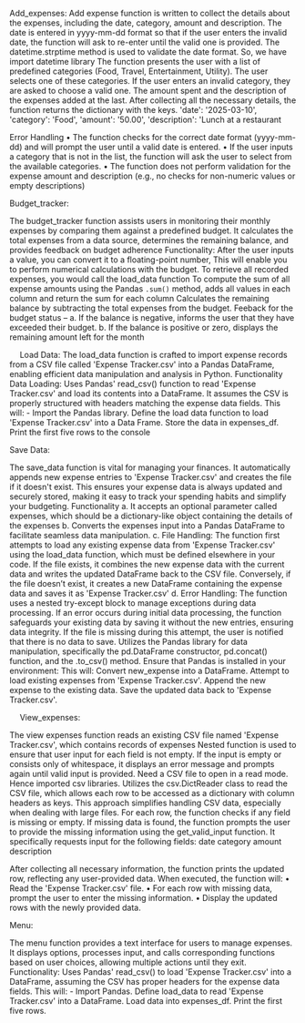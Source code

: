 Add_expenses:
Add expense function is written to collect the details about the expenses, including the date, category, amount and description.
The date is entered in yyyy-mm-dd format so that if the user enters the invalid date, the function will ask to re-enter until the valid one is provided. The datetime.strptime method is used to validate the date format. So, we have import datetime library 
The function presents the user with a list of predefined categories (Food, Travel, Entertainment, Utility). The user selects one of these categories. If the user enters an invalid category, they are asked to choose a valid one.
The amount spent and the description of the expenses added at the last.
After collecting all the necessary details, the function returns the dictionary with the keys.
'date': '2025-03-10', 
'category': 'Food', 
'amount': '50.00', 
'description': 'Lunch at a restaurant

Error Handling
•	The function checks for the correct date format (yyyy-mm-dd) and will prompt the user until a valid date is entered.
•	If the user inputs a category that is not in the list, the function will ask the user to select from the available categories.
•	The function does not perform validation for the expense amount and description (e.g., no checks for non-numeric values or empty descriptions)

Budget_tracker:

The budget_tracker function assists users in monitoring their monthly expenses by comparing them against a predefined budget. It calculates the total expenses from a data source, determines the remaining balance, and provides feedback on budget adherence
Functionality:
After the user inputs a value, you can convert it to a floating-point number, This will enable you to perform numerical calculations with the budget.
To retrieve all recorded expenses, you would call the load_data function
To compute the sum of all expense amounts using the Pandas `.sum()` method, adds all values in each column and return the sum for each column
Calculates the remaining balance by subtracting the total expenses from the budget.
Feeback for the budget status – 
a.	If the balance is negative, informs the user that they have exceeded their budget.
b.	If the balance is positive or zero, displays the remaining amount left for the month

 
Load Data:
The load_data function is crafted to import expense records from a CSV file called 'Expense Tracker.csv' into a Pandas DataFrame, enabling efficient data manipulation and analysis in Python.
Functionality
Data Loading: Uses Pandas' read_csv() function to read 'Expense Tracker.csv' and load its contents into a DataFrame. It assumes the CSV is properly structured with headers matching the expense data fields.
This will: - 
Import the Pandas library.
Define the load data function to load 'Expense Tracker.csv' into a Data Frame.
 Store the data in expenses_df.
 Print the first five rows to the console

Save Data:

The save_data function is vital for managing your finances. It automatically appends new expense entries to 'Expense Tracker.csv' and creates the file if it doesn't exist. This ensures your expense data is always updated and securely stored, making it easy to track your spending habits and simplify your budgeting.
Functionality
a.	It accepts an optional parameter called expenses, which should be a dictionary-like object containing the details of the expenses
b.	Converts the expenses input into a Pandas DataFrame to facilitate seamless data manipulation.
c.	File Handling: The function first attempts to load any existing expense data from 'Expense Tracker.csv' using the load_data function, which must be defined elsewhere in your code. If the file exists, it combines the new expense data with the current data and writes the updated DataFrame back to the CSV file. Conversely, if the file doesn’t exist, it creates a new DataFrame containing the expense data and saves it as 'Expense Tracker.csv'
d.	Error Handling: The function uses a nested try-except block to manage exceptions during data processing. If an error occurs during initial data processing, the function safeguards your existing data by saving it without the new entries, ensuring data integrity. If the file is missing during this attempt, the user is notified that there is no data to save.
Utilizes the Pandas library for data manipulation, specifically the pd.DataFrame constructor, pd.concat() function, and the .to_csv() method. Ensure that Pandas is installed in your environment:
This will:
Convert new_expense into a DataFrame.
Attempt to load existing expenses from 'Expense Tracker.csv'.
Append the new expense to the existing data.
Save the updated data back to 'Expense Tracker.csv'.

 
View_expenses:

The view expenses function reads an existing CSV file named 'Expense Tracker.csv', which contains records of expenses
Nested function is used to ensure that user input for each field is not empty. If the input is empty or consists only of whitespace, it displays an error message and prompts again until valid input is provided.
Need a CSV file to open in a read mode. Hence imported csv libraries. Utilizes the csv.DictReader class to read the CSV file, which allows each row to be accessed as a dictionary with column headers as keys. This approach simplifies handling CSV data, especially when dealing with large files.
For each row, the function checks if any field is missing or empty. If missing data is found, the function prompts the user to provide the missing information using the get_valid_input function. It specifically requests input for the following fields: 
date
category
amount
description

After collecting all necessary information, the function prints the updated row, reflecting any user-provided data.
When executed, the function will:
•	Read the 'Expense Tracker.csv' file.
•	For each row with missing data, prompt the user to enter the missing information.
•	Display the updated rows with the newly provided data.

Menu:

The menu function provides a text interface for users to manage expenses. It displays options, processes input, and calls corresponding functions based on user choices, allowing multiple actions until they exit.
Functionality:
Uses Pandas' read_csv() to load 'Expense Tracker.csv' into a DataFrame, assuming the CSV has proper headers for the expense data fields.
This will: - 
Import Pandas. 
Define load_data to read 'Expense Tracker.csv' into a DataFrame.
Load data into expenses_df.
Print the first five rows.








